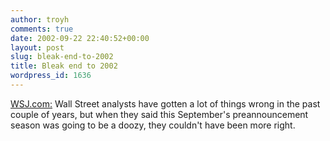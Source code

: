 ```yaml
---
author: troyh
comments: true
date: 2002-09-22 22:40:52+00:00
layout: post
slug: bleak-end-to-2002
title: Bleak end to 2002
wordpress_id: 1636
---
```


[WSJ.com:](http://online.wsj.com/article/0,,SB1032470181799877355,00.html?mod=home_whats_news_us) Wall Street analysts have gotten a lot of things wrong in the past couple of years, but when they said this September's preannouncement season was going to be a doozy, they couldn't have been more right.
